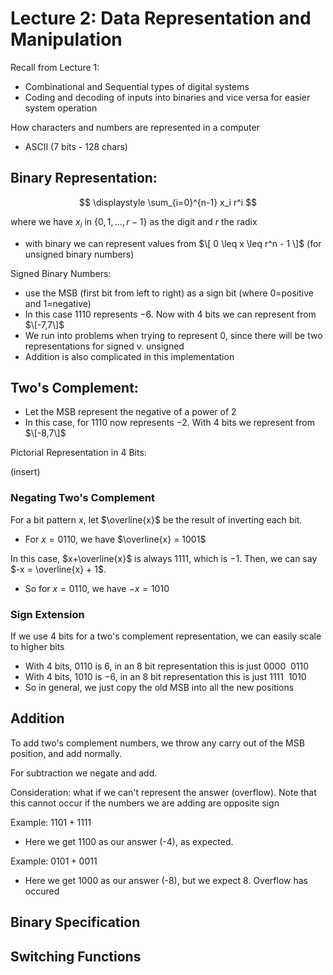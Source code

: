 # Lecture 2: Data Representation and Manipulation

Recall from Lecture 1:
- Combinational and Sequential types of digital systems
- Coding and decoding of inputs into binaries and vice versa for easier system operation

How characters and numbers are represented in a computer
- ASCII (7 bits - 128 chars)

## Binary Representation:

$$ \displaystyle \sum_{i=0}^{n-1} x_i r^i $$

where we have $x_i$ in $\{0,1,\dots,r-1\}$ as the digit and $r$ the radix
- with binary we can represent values from $\[ 0 \leq x \leq r^n - 1 \]$ (for unsigned
  binary numbers)

Signed Binary Numbers:
- use the MSB (first bit from left to right) as a sign bit (where 0=positive and
  1=negative)
- In this case $1110$ represents $-6$. Now with 4 bits we can represent from $\[-7,7\]$
- We run into problems when trying to represent 0, since there will be two
  representations for signed v. unsigned
- Addition is also complicated in this implementation

## Two's Complement:
- Let the MSB represent the negative of a power of 2
- In this case, for $1110$ now represents $-2$. With 4 bits we represent from $\[-8,7\]$

Pictorial Representation in 4 Bits:

(insert)

### Negating Two's Complement

For a bit pattern $x$, let $\overline{x}$ be the result of inverting each bit. 
- For $x=0110$, we have $\overline{x} = 1001$

In this case, $x+\overline{x}$ is always $1111$, which is $-1$. Then, we can say $-x =
\overline{x} + 1$.
- So for $x=0110$, we have $-x = 1010$

### Sign Extension

If we use 4 bits for a two's complement representation, we can easily scale to higher
bits
- With 4 bits, $0110$ is $6$, in an 8 bit representation this is just $0000 \enspace 0110$
- With 4 bits, $1010$ is $-6$, in an 8 bit representation this is just $1111 \enspace 1010$
- So in general, we just copy the old MSB into all the new positions

## Addition

To add two's complement numbers, we throw any carry out of the MSB position, and add
normally. 

For subtraction we negate and add.

Consideration: what if we can't represent the answer (overflow). Note that this cannot
occur if the numbers we are adding are opposite sign

Example: $1101 + 1111$
- Here we get $1100$ as our answer (-4), as expected.

Example: $0101 + 0011$
- Here we get $1000$ as our answer (-8), but we expect 8. Overflow has occured

## Binary Specification



## Switching Functions
